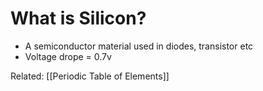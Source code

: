 # What is Silicon?
- A semiconductor material used in diodes, transistor etc
- Voltage drope = 0.7v


Related: [[Periodic Table of Elements]]
